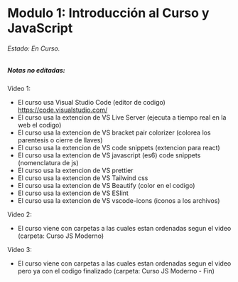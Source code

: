# Modulo 1: Introducción al Curso y JavaScript

###### Estado: En Curso.

##### Notas no editadas:

Video 1:

* El curso usa Visual Studio Code (editor de codigo) https://code.visualstudio.com/
* El curso usa la extencion de VS Live Server (ejecuta a tiempo real en la web el codigo)
* El curso usa la extencion de VS bracket pair colorizer (colorea los parentesis o cierre de llaves)
* El curso usa la extencion de VS code snippets (extencion para react)
* El curso usa la extencion de VS javascript (es6) code snippets (nomenclatura de js)
* El curso usa la extencion de VS prettier
* El curso usa la extencion de VS Tailwind css
* El curso usa la extencion de VS Beautify (color en el codigo)
* El curso usa la extencion de VS ESlint
* El curso usa la extencion de VS vscode-icons (iconos a los archivos)

Video 2:

* El curso viene con carpetas a las cuales estan ordenadas segun el video (carpeta: Curso JS Moderno)

Video 3:

* El curso viene con carpetas a las cuales estan ordenadas segun el video pero ya con el codigo finalizado (carpeta: Curso JS Moderno - Fin)
